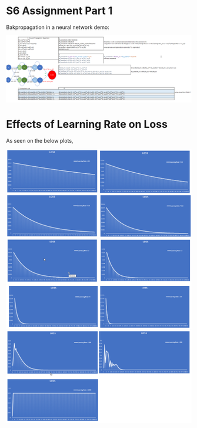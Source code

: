 # S6 Assignment Part 1
Bakpropagation in a neural network demo:

![Back Propagation](https://github.com/sunpau/ERA_V1_S6/blob/main/images/BakPropagation.png)

# Effects of Learning Rate on Loss
As seen on the below plots, 

![LR1](https://github.com/sunpau/ERA_V1_S6/blob/main/images/LR1.png)
![LR2](https://github.com/sunpau/ERA_V1_S6/blob/main/images/LR2.png)
![LR3](https://github.com/sunpau/ERA_V1_S6/blob/main/images/LR3.png)
